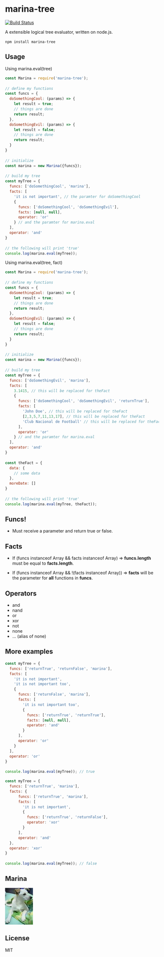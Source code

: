 marina-tree
===========

[![Build Status](https://travis-ci.org/danielmartinezvigo/marina-tree.svg?branch=master)](https://travis-ci.org/danielmartinezvigo/marina-tree)

A extensible logical tree evaluator, written on node.js.

`npm install marina-tree`

Usage
-----

Using marina.eval(tree)

```javascript
const Marina = require('marina-tree');

// define my functions
const funcs = {
  doSomethingCool: (params) => {
    let result = true;
    // things are done
    return result;
  },
  doSomethingEvil: (params) => {
    let result = false;
    // things are done
    return result;
  }
}

// initialize
const marina = new Marina({funcs});

// build my tree
const myTree = {
  funcs: ['doSomethingCool', 'marina'],
  facts: [
    'it is not important', // the paramter for doSomethingCool
    {
      funcs: ['doSomethingCool', 'doSomethingEvil'],
      facts: [null, null],
      operator: 'or'
    } // and the paramter for marina.eval
  ],
  operator: 'and'
}

// the following will print 'true'
console.log(marina.eval(myTree));
```

Using marina.eval(tree, fact)

```javascript
const Marina = require('marina-tree');

// define my functions
const funcs = {
  doSomethingCool: (params) => {
    let result = true;
    // things are done
    return result;
  },
  doSomethingEvil: (params) => {
    let result = false;
    // things are done
    return result;
  }
}

// initialize
const marina = new Marina({funcs});

// build my tree
const myTree = {
  funcs: ['doSomethingEvil', 'marina'],
  facts: [
    3.1415, // this will be replaced for theFact
    {
      funcs: ['doSomethingCool', 'doSomethingEvil', 'returnTrue'],
      facts: [
        'John Doe', // this will be replaced for theFact
        [2,3,5,7,11,13,17], // this will be replaced for theFact
        'Club Nacional de Football' // this will be replaced for theFact
      ],
      operator: 'or'
    } // and the paramter for marina.eval
  ],
  operator: 'and'
}

const theFact = {
  data: {
    // some data
  },
  moreDate: []
}

// the following will print 'true'
console.log(marina.eval(myTree, theFact));
```

Funcs!
-----
* Must receive a parameter and return true or false.

Facts
-----
* If (funcs instanceof Array && facts instanceof Array) => **funcs.length** must be equal to **facts.length**.

* If (funcs instanceof Array && !(facts instanceof Array)) => **facts** will be the parameter for **all** functions in **funcs**.

Operators
-----
* and
* nand
* or
* xor
* not
* none
* ... (alias of none)

More examples
-------------

```javascript
const myTree = {
  funcs: ['returnTrue', 'returnFalse', 'marina'],
  facts: [
    'it is not important',
    'it is not important too',
    {
      funcs: ['returnFalse', 'marina'],
      facts: [
        'it is not important too',
        {
          funcs: ['returnTrue', 'returnTrue'],
          facts: [null, null],
          operator: 'and'
        }
      ],
      operator: 'or'
    }
  ],
  operator: 'or'
}

console.log(marina.eval(myTree)); // true
```

```javascript
const myTree = {
  funcs: ['returnTrue', 'marina'],
  facts: {
      funcs: ['returnTrue', 'marina'],
      facts: [
        'it is not important',
        {
          funcs: ['returnTrue', 'returnFalse'],
          operator: 'xor'
        }
      ],
      operator: 'and'
  },
  operator: 'xor'
}

console.log(marina.eval(myTree)); // false
```

Marina
-----
![Marina](https://raw.githubusercontent.com/danielmartinezvigo/marina-tree/master/logo.jpg)

License
-------------
MIT
